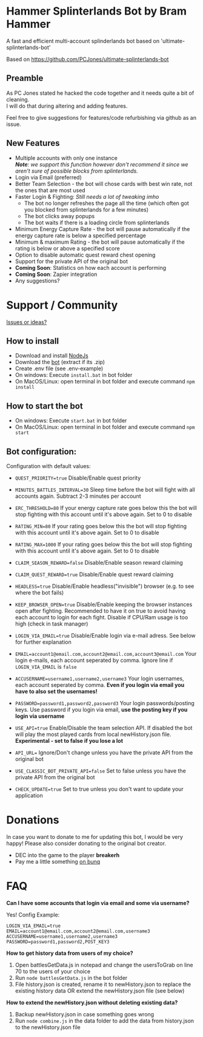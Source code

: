 # Hammer Splinterlands Bot by Bram Hammer
A fast and efficient multi-account splinderlands bot based on 'ultimate-splinterlands-bot'

Based on https://github.com/PCJones/ultimate-splinterlands-bot

## Preamble 
As PC Jones stated he hacked the code together and it needs quite a bit of cleaning.  
I will do that during altering and adding features.  
  
Feel free to give suggestions for features/code refurbishing via github as an issue.

## New Features
- Multiple accounts with only one instance  
  _**Note**: we support this function however don't recommend it since we aren't sure of possible blocks from splinterlands._
- Login via Email (preferred)
- Better Team Selection - the bot will chose cards with best win rate, not the ones that are most used
- Faster Login & Fighting: _Still needs a lot of tweaking imho_
    - The bot no longer refreshes the page all the time (which often got you blocked from splinterlands for a few minutes)
    - The bot clicks away popups
    - The bot waits if there is a loading circle from splinterlands
- Minimum Energy Capture Rate - the bot will pause automatically if the energy capture rate is below a specified percentage
- Minimum & maximum Rating - the bot will pause automatically if the rating is below or above a specified score
- Option to disable automatic quest reward chest opening
- Support for the private API of the original bot
- **Coming Soon**: Statistics on how each account is performing
- **Coming Soon**: Zapier integration
- Any suggestions?

# Support / Community

[Issues or ideas?](
https://github.com/breakerh/hammer-splinterlands-bot/issues)

## How to install
- Download and install [NodeJs](https://nodejs.org/it/download/)
- Download the [bot](https://github.com/breakerh/hammer-splinterlands-bot) (extract if its .zip)
- Create .env file (see .env-example)
- On windows: Execute `install.bat` in bot folder
- On MacOS/Linux: open terminal in bot folder and execute command `npm install`

## How to start the bot
- On windows: Execute `start.bat` in bot folder
- On MacOS/Linux: open terminal in bot folder and execute command `npm start`

## Bot configuration:

Configuration with default values:

- `QUEST_PRIORITY=true` Disable/Enable quest priority

- `MINUTES_BATTLES_INTERVAL=30` Sleep time before the bot will fight with all accounts again. Subtract 2-3 minutes per account

- `ERC_THRESHOLD=80` If your energy capture rate goes below this the bot will stop fighting with this account until it's above again. Set to 0 to disable

- `RATING_MIN=80` If your rating goes below this the bot will stop fighting with this account until it's above again. Set to 0 to disable

- `RATING_MAX=1000` If your rating goes below this the bot will stop fighting with this account until it's above again. Set to 0 to disable

- `CLAIM_SEASON_REWARD=false` Disable/Enable season reward claiming

- `CLAIM_QUEST_REWARD=true` Disable/Enable quest reward claiming

- `HEADLESS=true` Disable/Enable headless("invisible") browser (e.g. to see where the bot fails)

- `KEEP_BROWSER_OPEN=true` Disable/Enable keeping the browser instances open after fighting. Recommended to have it on true to avoid having each account to login for each fight. Disable if CPU/Ram usage is too high (check in task manager)

- `LOGIN_VIA_EMAIL=true` Disable/Enable login via e-mail adress. See below for further explanation

- `EMAIL=account1@email.com,account2@email.com,account3@email.com` Your login e-mails, each account seperated by comma. Ignore line if `LOGIN_VIA_EMAIL` is `false`

- `ACCUSERNAME=username1,username2,username3` Your login usernames, each account seperated by comma. **Even if you login via email you have to also set the usernames!**

- `PASSWORD=password1,password2,password3` Your login passwords/posting keys. Use password if you login via email, **use the posting key if you login via username**

- `USE_API=true` Enable/Disable the team selection API. If disabled the bot will play the most played cards from local newHistory.json file. **Experimental - set to false if you lose a lot**

- `API_URL=` Ignore/Don't change unless you have the private API from the original bot

- `USE_CLASSIC_BOT_PRIVATE_API=false` Set to false unless you have the private API from the original bot

- `CHECK_UPDATE=true` Set to true unless you don't want to update your application

# Donations

In case you want to donate to me for updating this bot, I would be very happy! Please also consider donating to the original bot creator.

- DEC into the game to the player **breakerh** 
- Pay me a little something [on bunq](https://bunq.me/bramhammer)

# FAQ
**Can I have some accounts that login via email and some via username?**

Yes! Config Example:
```
LOGIN_VIA_EMAIL=true
EMAIL=account1@email.com,account2@email.com,username3
ACCUSERNAME=username1,username2,username3
PASSWORD=password1,password2,POST_KEY3
```

**How to get history data from users of my choice?**

1. Open battlesGetData.js in notepad and change the usersToGrab on line 70 to the users of your choice
2. Run `node battlesGetData.js` in the bot folder
3. File history.json is created, rename it to newHistory.json to replace the existing history data OR extend the newHistory.json file (see below)

**How to extend the newHistory.json without deleting existing data?**

1. Backup newHistory.json in case something goes wrong
2. Run `node combine.js` in the data folder to add the data from history.json to the newHistory.json file
